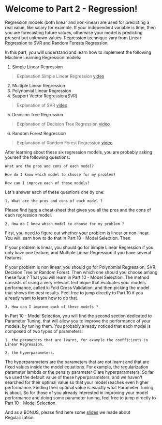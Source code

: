 # Welcome to Part 2 - Regression!


Regression models (both linear and non-linear) are used for predicting a real value, like salary for example. If your independent variable is time, then you are forecasting future values, otherwise your model is predicting present but unknown values. Regression technique vary from Linear Regression to SVR and Random Forests Regression.

In this part, you will understand and learn how to implement the following Machine Learning Regression models:

1. Simple Linear Regression
> Explanation Simple Linear Regression [video](https://www.youtube.com/watch?v=CtKeHnfK5uA)
2. Multiple Linear Regression
3. Polynomial Linear Regression
4. Support Vector Regression(SVR) 
> Explanation of SVR [video](https://www.youtube.com/watch?v=Y6RRHw9uN9o)
5. Decision Tree Regression
> Explanation of Decision Tree Regression [video](https://www.youtube.com/watch?v=DCZ3tsQIoGU)
6. Random Forest Regression
> Explanation of Random Forest Regression [video](https://www.youtube.com/watch?v=D_2LkhMJcfY
)



After learning about these six regression models, you are probably asking yourself the following questions:

    What are the pros and cons of each model?

    How do I know which model to choose for my problem?

    How can I improve each of these models?

Let's answer each of these questions one by one:

    1. What are the pros and cons of each model ?

Please find [here](https://github.com/mHamzaHanif/machine_learning/blob/02_regression/Part%202:%20Regression/materail-for-README/pros_cons_regression.pdf) a cheat-sheet that gives you all the pros and the cons of each regression model.

    2. How do I know which model to choose for my problem ?

First, you need to figure out whether your problem is linear or non linear. You will learn how to do that in Part 10 - Model Selection. Then:

If your problem is linear, you should go for Simple Linear Regression if you only have one feature, and Multiple Linear Regression if you have several features.

If your problem is non linear, you should go for Polynomial Regression, SVR, Decision Tree or Random Forest. Then which one should you choose among these four ? That you will learn in Part 10 - Model Selection. The method consists of using a very relevant technique that evaluates your models performance, called k-Fold Cross Validation, and then picking the model that shows the best results. Feel free to jump directly to Part 10 if you already want to learn how to do that.

    3. How can I improve each of these models ?

In Part 10 - Model Selection, you will find the second section dedicated to Parameter Tuning, that will allow you to improve the performance of your models, by tuning them. You probably already noticed that each model is composed of two types of parameters:

    1. the parameters that are learnt, for example the coefficients in Linear Regression,

    2. the hyperparameters.

The hyperparameters are the parameters that are not learnt and that are fixed values inside the model equations. For example, the regularization parameter lambda or the penalty parameter C are hyperparameters. So far we used the default value of these hyperparameters, and we haven't searched for their optimal value so that your model reaches even higher performance. Finding their optimal value is exactly what Parameter Tuning is about. So for those of you already interested in improving your model performance and doing some parameter tuning, feel free to jump directly to Part 10 - Model Selection.

And as a BONUS, please find here some [slides](https://github.com/mHamzaHanif/machine_learning/blob/02_regression/Part%202:%20Regression/materail-for-README/Regularization.pdf) we made about Regularization.
